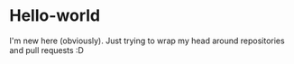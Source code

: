 # Hello-world

I'm new here (obviously). Just trying to wrap my head around repositories and pull requests :D
